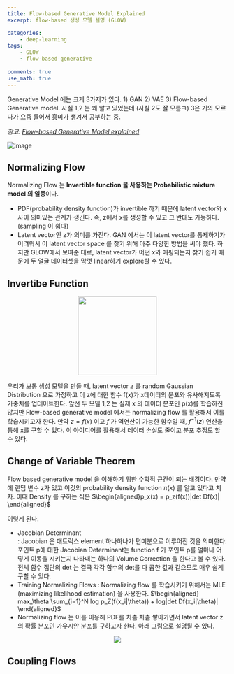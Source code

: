 ```yaml
---
title: Flow-based Generative Model Explained
excerpt: flow-based 생성 모델 설명 (GLOW)

categories:
    - deep-learning
tags:
    - GLOW
    - flow-based-generative
  
comments: true
use_math: true
---
```


Generative Model 에는 크게 3가지가 있다. 1) GAN 2) VAE 3) Flow-based Generative model. 사실 1,2 는 꽤 알고 있었는데 (사실 2도 잘 모름ㅋ) 3은 거의 모르다가 요즘 들어서 흥미가 생겨서 공부하는 중. 

*참고: [Flow-based Generative Model explained](https://www.youtube.com/watch?v=u3vVyFVU_lI&t=2221s)*

![image](https://user-images.githubusercontent.com/43398106/147528722-1eded8b1-1142-4dcc-9635-1942749cd921.png)

## Normalizing Flow
Normalizing Flow 는 **Invertible function 을 사용하는 Probabilistic mixture model 의 일종**이다. 
* PDF(probability density function)가 invertible 하기 때문에 latent vector와 x 사이 의미있는 관계가 생긴다. 즉, z에서 x를 생성할 수 있고 그 반대도 가능하다. (sampling 이 쉽다)
* Latent vector인 z가 의미를 가진다. GAN 에서는 이 latent vector를 통제하기가 어려워서 이 latent vector space 를 찾기 위해 아주 다양한 방법을 써야 했다. 하지만 GLOW에서 보여준 대로, latent vector가 어떤 x와 매핑되는지 찾기 쉽기 때문에 두 얼굴 데이터셋을 맘껏 linear하기 explore할 수 있다. 


## Invertibe Function
<div style="text-align: center"><img src="https://user-images.githubusercontent.com/43398106/148151917-0cd2181a-77a0-4df1-a0cc-5392a7b8a6b3.png" width="180"></div>

우리가 보통 생성 모델을 만들 때, latent vector $z$ 를 random Gaussian Distribution 으로 가정하고 이 z에 대한 함수 f(x)가 x데이터의 분포와 유사해지도록 가중치를 업데이트한다. 앞선 두 모델 1,2 는 실제 x 의 데이터 분포인 p(x)를 학습하진 않지만 Flow-based generative model 에서는 normalizing flow 를 활용해서 이를 학습시키고자 한다. 만약 $z = f(x)$ 이고 $f$ 가 역연산이 가능한 함수일 때, $f^{-1}(z)$ 연산을 통해 x를 구할 수 있다. 이 아이디어를 활용해서 데이터 손실도 줄이고 분포 추정도 할 수 있다. 

## Change of Variable Theorem

 Flow based generative model 을 이해하기 위한 수학적 근간이 되는 배경이다. 만약에 랜덤 변수 z가 있고 이것의 probability density function $\pi(x)$ 를 알고 있다고 치자. 이때 Density 를 구하는 식은 
 $\begin{aligned}p_x(x) = p_z(f(x))|det Df(x)| \end{aligned}$

이렇게 된다. 
* Jacobian Determinant <br>
 : Jacobian 은 매트릭스 element 하나하나가 편미분으로 이루어진 것을 의미한다. 포인트 p에 대한 Jacobian Determinant는 function f 가 포인트 p를 얼마나 어떻게 이동을 시키는지 나타내는 하나의 Volume Correction 을 한다고 볼 수 있다. 전체 함수 집단의 det 는 결국 각각 함수의 det를 다 곱한 값과 같으므로 매우 쉽게 구할 수 있다. 
* Training Normalizing Flows
: Normalizing flow 를 학습시키기 위해서는 MLE (maximizing likelihood estimation) 을 사용한다. 
$\begin{aligned} max_\theta \sum_{i=1}^N log p_Z(f(x_i|\theta)) + log|det Df(x_i|\theta)| \end{aligned}$
* Normalizing flow 는 이를 이용해 PDF를 차츰 차츰 쌓아가면서 latent vector z의 확률 분포인 가우시안 분포를 구하고자 한다. 아래 그림으로 설명될 수 있다. 

<div style="text-align: center"><img src="https://user-images.githubusercontent.com/43398106/148152951-72b2084b-49e3-4f17-8d49-e5d9a85898b8.png"></div>


## Coupling Flows